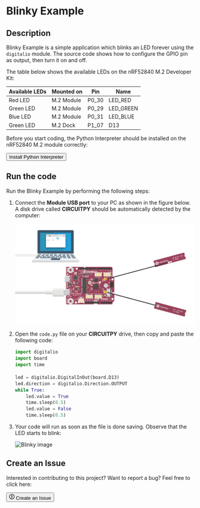 # Blinky Example

## Description

Blinky Example is a simple application which blinks an LED forever using the `digitalio` module. The source code shows how to configure the GPIO pin as output, then turn it on and off.

The table below shows the available LEDs on the nRF52840 M.2 Developer Kit:

| Available LEDs | Mounted on |  Pin  | Name      |
|--------------- | ---------- | ----- | --------- |
| Red LED        | M.2 Module | P0_30 | LED_RED   |
| Green LED      | M.2 Module | P0_29 | LED_GREEN |
| Blue LED       | M.2 Module | P0_31 | LED_BLUE  |
| Green LED      | M.2 Dock   | P1_07 | D13       |


Before you start coding, the Python Interpreter should be installed on the nRF52840 M.2 module correctly:

<a href="../../install"><button class="md-issue-button md-issue-button--primary" style="width:auto;">Install Python Interpreter</button></a>

## Run the code

Run the Blinky Example by performing the following steps:

1. Connect the **Module USB port** to your PC as shown in the figure below. A disk drive called **CIRCUITPY** should be automatically detected by the computer:

	![](../assets/images/connect-module-usb.webp)

2. Open the `code.py` file on your **CIRCUITPY** drive, then copy and paste the following code:

	``` py
	import digitalio
	import board
	import time

	led = digitalio.DigitalInOut(board.D13)
	led.direction = digitalio.Direction.OUTPUT
	while True:
		led.value = True
		time.sleep(0.5)
		led.value = False
		time.sleep(0.5)
	```

3. Your code will run as soon as the file is done saving. Observe that the LED starts to blink:

	![Blinky image]()

## Create an Issue

Interested in contributing to this project? Want to report a bug? Feel free to click here:

<a href="https://github.com/makerdiary/nrf52840-m2-devkit/issues/new?title=Python:%20Blinky:%20%3Ctitle%3E"><button class="md-issue-button md-issue-button--primary"><svg xmlns="http://www.w3.org/2000/svg" viewBox="0 0 14 16" width="14" height="16"><path fill-rule="evenodd" d="M7 2.3c3.14 0 5.7 2.56 5.7 5.7s-2.56 5.7-5.7 5.7A5.71 5.71 0 011.3 8c0-3.14 2.56-5.7 5.7-5.7zM7 1C3.14 1 0 4.14 0 8s3.14 7 7 7 7-3.14 7-7-3.14-7-7-7zm1 3H6v5h2V4zm0 6H6v2h2v-2z"></path></svg> Create an Issue</button></a>
